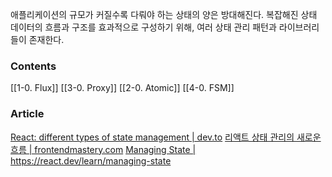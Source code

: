 애플리케이션의 규모가 커질수록 다뤄야 하는 상태의 양은 방대해진다. 복잡해진 상태 데이터의 흐름과 구조를 효과적으로 구성하기 위해, 여러 상태 관리 패턴과 라이브러리들이 존재한다. 

### Contents
[[1-0. Flux]]
[[3-0. Proxy]]
[[2-0. Atomic]]
[[4-0. FSM]]

### Article
[React: different types of state management | dev.to](https://dev.to/mgustus/react-different-types-of-state-management-3m6n)
[리액트 상태 관리의 새로운 흐름 | frontendmastery.com](https://medium.com/@yujso66/%EB%B2%88%EC%97%AD-%EB%A6%AC%EC%95%A1%ED%8A%B8-%EC%83%81%ED%83%9C-%EA%B4%80%EB%A6%AC%EC%9D%98-%EC%83%88%EB%A1%9C%EC%9A%B4-%ED%9D%90%EB%A6%84-6e5ed0022e39)
[Managing State | ]()
https://react.dev/learn/managing-state
